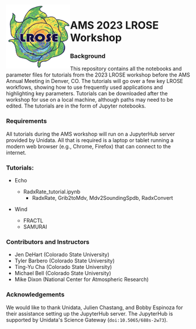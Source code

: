 <img align="left" width="175" height="175" src="./images/LROSE_logo_small.png">

# AMS 2023 LROSE Workshop

### Background
This repository contains all the notebooks and parameter files for tutorials from the 2023 LROSE workshop before the AMS Annual Meeting in Denver, CO.
The tutorials will go over a few key LROSE workflows, showing how to use frequently used applications and highlighting key parameters. Tutorials can be downloaded after the workshop for use on a local machine, although paths may need to be edited. The tutorials are in the form of Jupyter notebooks.

### Requirements

All tutorials during the AMS workshop will run on a JupyterHub server provided by Unidata. All that is required is a laptop or tablet running a modern web browser (e.g., Chrome, Firefox) that can connect to the internet.

### Tutorials:

* Echo
    * RadxRate_tutorial.ipynb
      * RadxRate, Grib2toMdv, Mdv2SoundingSpdb, RadxConvert

* Wind
    * FRACTL
    * SAMURAI

### Contributors and Instructors
* Jen DeHart (Colorado State University)
* Tyler Barbero (Colorado State University)
* Ting-Yu Cha (Colorado State University)
* Michael Bell (Colorado State University)
* Mike Dixon (National Center for Atmospheric Research)

### Acknowledgements

We would like to thank Unidata, Julien Chastang, and Bobby Espinoza for their assistance setting up the JupyterHub server. The JupyterHub is supported by Unidata's Science Gateway (`doi:10.5065/688s-2w73`). 
